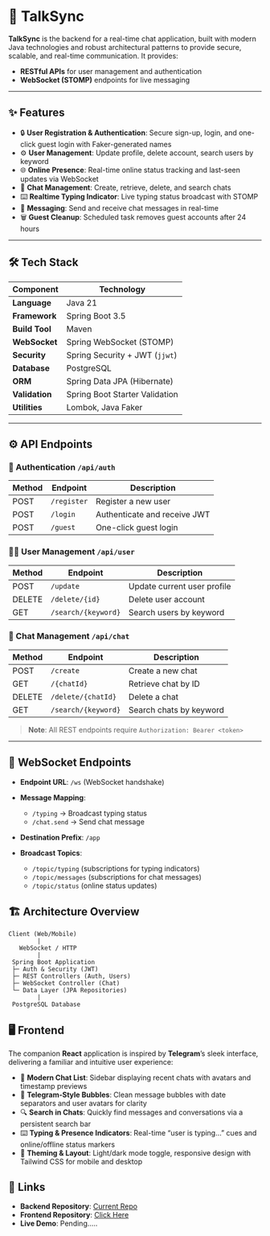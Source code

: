 # 📡 TalkSync

**TalkSync** is the backend for a real-time chat application, built with modern Java technologies and robust
architectural patterns to provide secure, scalable, and real-time communication. It provides:

- **RESTful APIs** for user management and authentication
- **WebSocket (STOMP)** endpoints for live messaging

---

## ✨ Features

- 🔒 **User Registration & Authentication**: Secure sign-up, login, and one-click guest login with Faker-generated names
- ⚙️ **User Management**: Update profile, delete account, search users by keyword
- 🌐 **Online Presence**: Real-time online status tracking and last-seen updates via WebSocket
- 💬 **Chat Management**: Create, retrieve, delete, and search chats
- ⌨️ **Realtime Typing Indicator**: Live typing status broadcast with STOMP
- 📩 **Messaging**: Send and receive chat messages in real-time
- 🗑️ **Guest Cleanup**: Scheduled task removes guest accounts after 24 hours

---

## 🛠️ Tech Stack

| Component      | Technology                     |
|----------------|--------------------------------|
| **Language**   | Java 21                        |
| **Framework**  | Spring Boot 3.5                |
| **Build Tool** | Maven                          |
| **WebSocket**  | Spring WebSocket (STOMP)       |
| **Security**   | Spring Security + JWT (`jjwt`) |
| **Database**   | PostgreSQL                     |
| **ORM**        | Spring Data JPA (Hibernate)    |
| **Validation** | Spring Boot Starter Validation |
| **Utilities**  | Lombok, Java Faker             |

---

## ⚙️ API Endpoints

### 🔐 Authentication `/api/auth`

| Method | Endpoint    | Description                  |
|--------|-------------|------------------------------|
| POST   | `/register` | Register a new user          |
| POST   | `/login`    | Authenticate and receive JWT |
| POST   | `/guest`    | One-click guest login        |

### 🧑‍💼 User Management `/api/user`

| Method | Endpoint            | Description                 |
|--------|---------------------|-----------------------------|
| POST   | `/update`           | Update current user profile |
| DELETE | `/delete/{id}`      | Delete user account         |
| GET    | `/search/{keyword}` | Search users by keyword     |

### 💬 Chat Management `/api/chat`

| Method | Endpoint            | Description             |
|--------|---------------------|-------------------------|
| POST   | `/create`           | Create a new chat       |
| GET    | `/{chatId}`         | Retrieve chat by ID     |
| DELETE | `/delete/{chatId}`  | Delete a chat           |
| GET    | `/search/{keyword}` | Search chats by keyword |

> **Note**: All REST endpoints require `Authorization: Bearer <token>`

---

## 🔌 WebSocket Endpoints

- **Endpoint URL**: `/ws` (WebSocket handshake)

- **Message Mapping**:

    - `/typing` → Broadcast typing status
    - `/chat.send` → Send chat message

- **Destination Prefix**: `/app`

- **Broadcast Topics**:

    - `/topic/typing` (subscriptions for typing indicators)
    - `/topic/messages` (subscriptions for chat messages)
    - `/topic/status` (online status updates)

## 🏗️ Architecture Overview

```
Client (Web/Mobile)
        |
   WebSocket / HTTP
        |
 Spring Boot Application
 ├─ Auth & Security (JWT)
 ├─ REST Controllers (Auth, Users)
 ├─ WebSocket Controller (Chat)
 └─ Data Layer (JPA Repositories)
        |
 PostgreSQL Database
```

## 🖥️ Frontend

The companion **React** application is inspired by **Telegram**’s sleek interface, delivering a familiar and intuitive
user experience:

- 📱 **Modern Chat List**: Sidebar displaying recent chats with avatars and timestamp previews
- 💬 **Telegram‑Style Bubbles**: Clean message bubbles with date separators and user avatars for clarity
- 🔍 **Search in Chats**: Quickly find messages and conversations via a persistent search bar
- ⌨️ **Typing & Presence Indicators**: Real-time “user is typing…” cues and online/offline status markers
- 🎨 **Theming & Layout**: Light/dark mode toggle, responsive design with Tailwind CSS for mobile and desktop

## 🔗 Links

- **Backend Repository**: [Current Repo](https://github.com/GopiSVDev/TalkSync)
- **Frontend Repository**: [Click Here](https://github.com/GopiSVDev/TalkSync_ui)
- **Live Demo**: Pending.....